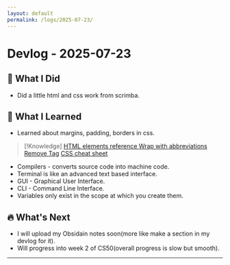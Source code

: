 ```yaml
---
layout: default
permalink: /logs/2025-07-23/
---
```


# Devlog - 2025-07-23

## 🚀 What I Did
- Did a little html and css work from scrimba.

## 🧠 What I Learned
- Learned about margins, padding, borders in  css.

>[!Knowledge]
>[HTML elements reference ](https://developer.mozilla.org/en-US/docs/Web/HTML/Element)
>[Wrap with abbreviations](https://docs.emmet.io/actions/wrap-with-abbreviation/)
>[Remove Tag](https://docs.emmet.io/actions/remove-tag/)
>[CSS cheat sheet](https://developer.mozilla.org/en-US/docs/Web/HTML/Element)

- Compilers - converts source code into machine code.
- Terminal is like an advanced text based interface.
- GUI - Graphical User Interface.
- CLI - Command Line Interface.
- Variables only exist in the scope at which you create them.

## 🔥 What's Next
- I will upload my Obsidain notes soon(more like make a section in my devlog for it).
- Will progress into week 2 of CS50(overall progress is slow but smooth).

---

<div class="nav-links">


</div>
